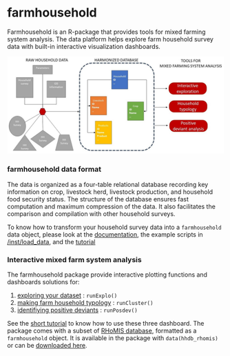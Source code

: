 # farmhousehold

Farmhousehold is an R-package that provides tools for mixed farming system analysis. The data platform helps explore farm household survey data with built-in interactive visualization dashboards.

![](Farmhoushold.jpg)

### farmhousehold data format
The data is organized as a four-table relational database recording key information on crop, livestock herd, livestock production, and household food security status. The structure of the database ensures fast computation and maximum compression of the data. It also facilitates the comparison and compilation with other household surveys.  

To know how to transform your household survey data into a `farmhousehold` data object, please look at the [documentation](https://github.com/rfrelat/farmhousehold/raw/main/inst/extdoc/documentation.pdf), the example scripts in [/inst/load_data](https://github.com/rfrelat/farmhousehold/tree/main/inst/load_data), and the [tutorial](https://github.com/rfrelat/farmhousehold/raw/main/inst/extdoc/Farmhousehold_1DataFormat.pdf)


### Interactive mixed farm system analysis
The farmhousehold package provide interactive plotting functions and dashboards solutions for:  
1) [exploring your dataset](https://startistic.shinyapps.io/farmhousehold_explo/) : `runExplo()`  
2) [making farm household typology](https://startistic.shinyapps.io/farmhousehold_cluster/) : `runCluster()`  
3) [identifiying positive deviants](https://startistic.shinyapps.io/farmhousehold_posdev/) : `runPosdev()`  

See the [short tutorial](https://github.com/rfrelat/farmhousehold/raw/main/inst/extdoc/Farmhousehold_2DataAnalysis.pdf) to know how to use these three dashboard.
The package comes with a subset of [RHoMIS database](https://www.rhomis.org/), formatted as a `farmhousehold` object. It is available in the package with `data(hhdb_rhomis)` or can be [downloaded here](https://github.com/rfrelat/farmhousehold/raw/main/inst/extdata/mini_rhomis.rds).
 
